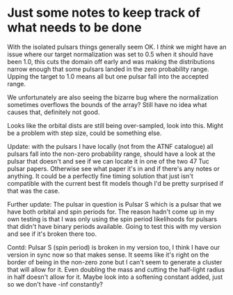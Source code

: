 # Just some notes to keep track of what needs to be done


With the isolated pulsars things generally seem OK. I *think* we might have an issue where our target normalization was set
to 0.5 when it should have been 1.0, this cuts the domain off early and was making the distributions narrow enough that
some pulsars landed in the zero probability range. Upping the target to 1.0 means all but one pulsar fall into the accepted
range.

We unfortunately are also seeing the bizarre bug where the normalization sometimes overflows the bounds of the array? Still
have no idea what causes that, definitely not good.

Looks like the orbital dists are still being over-sampled, look into this. Might be a problem with step size, could be something
else.

Update: with the pulsars I have locally (not from the ATNF catalogue) all pulsars fall into the non-zero probability range,
should have a look at the pulsar that doesn't and see if we can locate it in one of the two 47 Tuc pulsar papers. Otherwise see
what paper it's in and if there's any notes or anything. It could be a perfectly fine timing solution that just isn't compatible
with the current best fit models though I'd be pretty surprised if that was the case.

Further update: The pulsar in question is Pulsar S which is a pulsar that we have both orbital and spin periods for. The reason
hadn't come up in my own testing is that I was only using the spin period likelihoods for pulsars that didn't have binary periods
available. Going to test this with my version and see if it's broken there too.

Contd: Pulsar S (spin period) is broken in my version too, I think I have our version in sync now so that makes sense. It seems like
it's right on the border of being in the non-zero zone but I can't seem to generate a cluster that will allow for it. Even doubling
the mass and cutting the half-light radius in half doesn't allow for it. Maybe look into a softening constant added, just so we don't
have -inf constantly?
